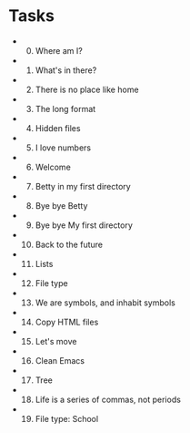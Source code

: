 # Tasks

* 0. Where am I?
* 1. What's in there?
* 2. There is no place like home
* 3. The long format
* 4. Hidden files
* 5. I love numbers
* 6. Welcome
* 7. Betty in my first directory
* 8. Bye bye Betty
* 9. Bye bye My first directory
* 10. Back to the future
* 11. Lists
* 12. File type
* 13. We are symbols, and inhabit symbols
* 14. Copy HTML files
* 15. Let's move
* 16. Clean Emacs
* 17. Tree
* 18. Life is a series of commas, not periods
* 19. File type: School
